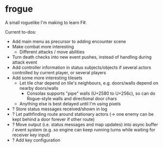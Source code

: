 # frogue

A small roguelike I'm making to learn F#.

Current to-dos:

- Add main menu as precursor to adding encounter scene
- Make combat more interesting
  - Different attacks / move abilities
- Turn death checks into new event pushes, instead of handling during attack event
- Add controller information in status subjects/objects if several actors controlled by current player, or several players
- Add some more interesting tilesets
  - Let tile char depend on tile's neighbours, e.g. doors/walls depend on nearby doors/walls
    - Consolas supports "pipe" walls (U+2580 to U+256c), so can do Rogue-style walls and directional door chars
  - Anything else is best delayed until I'm using pixels
- ? Store status messages received/shown in log
- ? Let pathfinding route around stationary actors (-> one enemy can be kept behind a door forever if other route)
- ? Move output (i.e. status messages and map updates) into async buffer / event system (e.g. so engine can keep running turns while waiting for receiver key input)
- ? Add key configuration
